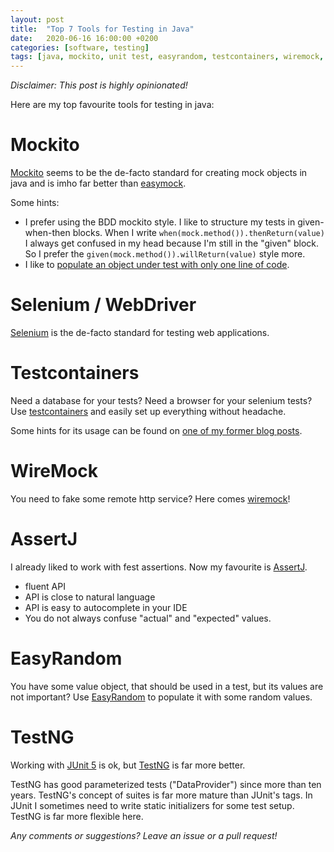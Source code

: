 ```yaml
---
layout: post
title:  "Top 7 Tools for Testing in Java"
date:   2020-06-16 16:00:00 +0200
categories: [software, testing]
tags: [java, mockito, unit test, easyrandom, testcontainers, wiremock, testng]
---
```


*Disclaimer: This post is highly opinionated!*

Here are my top favourite tools for testing in java:

# Mockito

[Mockito](https://site.mockito.org/) seems to be the de-facto standard for creating mock objects in java and is imho far better than [easymock](https://easymock.org/).

Some hints:

* I prefer using the BDD mockito style. I like to structure my tests in given-when-then blocks. When I write `when(mock.method()).thenReturn(value)` I always get confused in my head because I'm still in the "given" block. So I prefer the `given(mock.method()).willReturn(value)` style more.
* I like to [populate an object under test with only one line of code](/software/testing/2014/01/14/MockInjector.html).

# Selenium / WebDriver

[Selenium](https://www.selenium.dev/documentation/en/) is the de-facto standard for testing web applications.

# Testcontainers

Need a database for your tests? Need a browser for your selenium tests? Use [testcontainers](https://www.testcontainers.org/) and easily set up everything without headache.

Some hints for its usage can be found on [one of my former blog posts](/software/testing/2020/03/29/testcontainers.html).

# WireMock

You need to fake some remote http service? Here comes [wiremock](http://wiremock.org/docs/getting-started/)!

# AssertJ

I already liked to work with fest assertions. Now my favourite is [AssertJ](https://assertj.github.io/doc/). 

* fluent API 
* API is close to natural language
* API is easy to autocomplete in your IDE
* You do not always confuse "actual" and "expected" values.

# EasyRandom

You have some value object, that should be used in a test, but its values are not important?
Use [EasyRandom](https://github.com/j-easy/easy-random) to populate it with some random values.

# TestNG

Working with [JUnit 5](https://junit.org/junit5/) is ok, but [TestNG](https://testng.org/doc/index.html) is far more better.

TestNG has good parameterized tests ("DataProvider") since more than ten years. TestNG's concept of suites is far more mature than JUnit's tags.
In JUnit I sometimes need to write static initializers for some test setup. TestNG is far more flexible here. 

*Any comments or suggestions? Leave an issue or a pull request!*